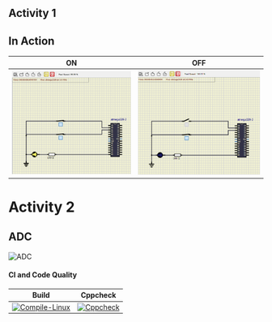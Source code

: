 
## Activity 1
## In Action

|ON|OFF|
|:--:|:--:|
|![ON](simulation/Person_is_seated_and_turned_heater_on.png)|![OFF](simulation/Person%20_is_seated.png)|

# Activity 2
## ADC
![ADC](https://github.com/257858/Embedded_C/blob/main/simulation/Activity_2.png)

#### CI and Code Quality

|Build|Cppcheck|
|:--:|:--:|
|[![Compile-Linux](https://github.com/257858/Emb-C/actions/workflows/Compile.yml/badge.svg)](https://github.com/257858/Emb-C/actions/workflows/Compile.yml)|[![Cppcheck](https://github.com/257858/Emb-C/actions/workflows/CodeQulaity.yml/badge.svg)](https://github.com/257858/Emb-C/actions/workflows/CodeQulaity.yml)|




